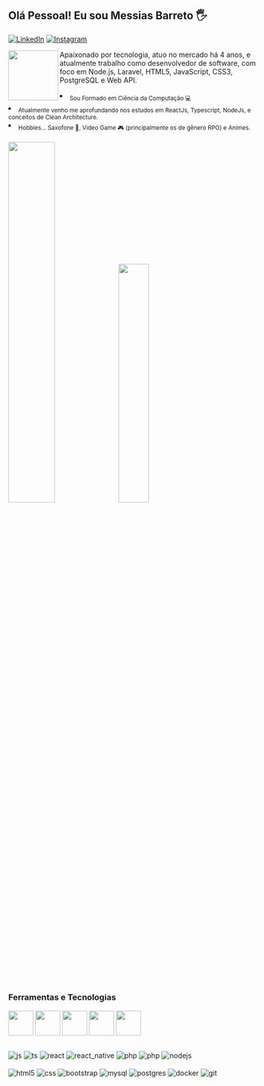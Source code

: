 ## Olá Pessoal! Eu sou Messias Barreto 🖐️
[![LinkedIn](https://img.shields.io/badge/LinkedIn-0077B5?style=for-the-badge&logo=linkedin&logoColor=white)](https://www.linkedin.com/in/messias-barreto-610329196/)
[![Instagram](https://img.shields.io/badge/Instagram-E4405F?style=for-the-badge&logo=instagram&logoColor=white)](https://www.instagram.com/messias.altosax/)

<div style="display: inline_block">
  <img align="left" src="https://images-wixmp-ed30a86b8c4ca887773594c2.wixmp.com/f/6cb16daa-a978-45d2-a6fd-24e06dc6f47a/df2xyre-39334b6f-fcc4-43bd-a0e0-f0d058dc42eb.gif?token=eyJ0eXAiOiJKV1QiLCJhbGciOiJIUzI1NiJ9.eyJzdWIiOiJ1cm46YXBwOjdlMGQxODg5ODIyNjQzNzNhNWYwZDQxNWVhMGQyNmUwIiwiaXNzIjoidXJuOmFwcDo3ZTBkMTg4OTgyMjY0MzczYTVmMGQ0MTVlYTBkMjZlMCIsIm9iaiI6W1t7InBhdGgiOiJcL2ZcLzZjYjE2ZGFhLWE5NzgtNDVkMi1hNmZkLTI0ZTA2ZGM2ZjQ3YVwvZGYyeHlyZS0zOTMzNGI2Zi1mY2M0LTQzYmQtYTBlMC1mMGQwNThkYzQyZWIuZ2lmIn1dXSwiYXVkIjpbInVybjpzZXJ2aWNlOmZpbGUuZG93bmxvYWQiXX0.kEpbv-VoAYMo8Z5fSmz2Vg9vUpXYj7gIaySVbKuBPqY" style="width: 100px"/>

<div>Apaixonado por tecnologia, atuo no mercado há 4 anos, e atualmente trabalho como desenvolvedor de software, com foco em Node.js, Laravel, HTML5, JavaScript, CSS3, PostgreSQL e Web API. 
</p/>
  <li><sub>Sou Formado em Ciência da Computação 💻<sub/></li>
  <li><sub>Atualmente venho me aprofundando nos estudos em ReactJs, Typescript, NodeJs, e conceitos de Clean Architecture.<sub/></li>
  <li><sub>Hobbies... Saxofone 🎷, Video Game 🎮 (principalmente os de gênero RPG) e Animes.<sub/></li>
</div><br />

<div>
  <img width="43%" src="https://github-readme-stats.vercel.app/api?username=messias-barreto&show_icons=true&theme=algolia&line_height=27">
  <img width="35%" src="https://github-readme-stats.vercel.app/api/top-langs/?username=messias-barreto&layout=compact&theme=algolia"/>
</div>

### Ferramentas e Tecnologias

<div>
  <img align="center" src="https://cdn.jsdelivr.net/gh/devicons/devicon/icons/javascript/javascript-original.svg" style="width: 50px"/>
  <img align="center" src="https://cdn.jsdelivr.net/gh/devicons/devicon/icons/typescript/typescript-original.svg" style="width: 50px" />
  <img align="center" src="https://cdn.jsdelivr.net/gh/devicons/devicon/icons/react/react-original.svg" style="width: 50px" />
  <img align="center" src="https://cdn.jsdelivr.net/gh/devicons/devicon/icons/php/php-original.svg" style="width: 50px" />
  <img align="center" src="https://cdn.jsdelivr.net/gh/devicons/devicon/icons/laravel/laravel-plain.svg" style="width: 50px" />
</div>

##

<div style="display: inline_block">
  <img align="center" alt="js" src="https://img.shields.io/badge/JavaScript-F7DF1E?style=for-the-badge&logo=javascript&logoColor=black" />
  <img align="center" alt="ts" src="https://img.shields.io/badge/typescript-%23007ACC.svg?style=for-the-badge&logo=typescript&logoColor=white" />
  <img align="center" alt="react" src="https://img.shields.io/badge/React-20232A?style=for-the-badge&logo=react&logoColor=61DAFB" />
  <img align="center" alt="react_native" src="https://img.shields.io/badge/react_native-%2320232a.svg?style=for-the-badge&logo=react&logoColor=%2361DAFB"     />
  <img align="center" alt="php" src="https://img.shields.io/badge/PHP-777BB4?style=for-the-badge&logo=php&logoColor=white" />
  <img align="center" alt="php" src="https://img.shields.io/badge/laravel-%23FF2D20.svg?style=for-the-badge&logo=laravel&logoColor=white" />
  <img align="center" alt="nodejs" src="https://img.shields.io/badge/Node.js-43853D?style=for-the-badge&logo=node.js&logoColor=white" />
</div><br />
  
<div>
   <img align="center" alt="html5" src="https://img.shields.io/badge/HTML5-E34F26?style=for-the-badge&logo=html5&logoColor=white" />
   <img align="center" alt="css" src="https://img.shields.io/badge/CSS3-1572B6?style=for-the-badge&logo=css3&logoColor=white" />
   <img align="center" alt="bootstrap" src="https://img.shields.io/badge/bootstrap-%23563D7C.svg?style=for-the-badge&logo=bootstrap&logoColor=white" />
   <img align="center" alt="mysql" src="https://img.shields.io/badge/mysql-%2300f.svg?style=for-the-badge&logo=mysql&logoColor=white" />
   <img align="center" alt="postgres" src="https://img.shields.io/badge/postgres-%23316192.svg?style=for-the-badge&logo=postgresql&logoColor=white" />
   <img align="center" alt="docker" src="https://img.shields.io/badge/docker-%230db7ed.svg?style=for-the-badge&logo=docker&logoColor=white" />
   <img align="center" alt="git" src="https://img.shields.io/badge/git-%23F05033.svg?style=for-the-badge&logo=git&logoColor=white" />
</div>
